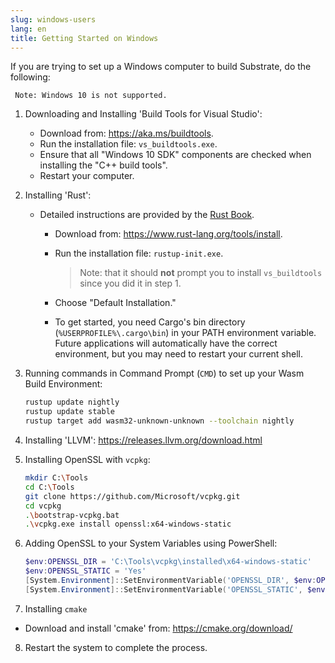 ```yaml
---
slug: windows-users
lang: en
title: Getting Started on Windows
---
```


If you are trying to set up a Windows computer to build Substrate, do the following:
     
     Note: Windows 10 is not supported.

1. Downloading and Installing 'Build Tools for Visual Studio':

   - Download from: https://aka.ms/buildtools.
   - Run the installation file: `vs_buildtools.exe`.
   - Ensure that all "Windows 10 SDK" components are checked when installing the "C++ build tools".
   - Restart your computer.

2. Installing 'Rust':

   - Detailed instructions are provided by the
     [Rust Book](https://doc.rust-lang.org/book/ch01-01-installation.html#installing-rustup-on-windows).

     - Download from: https://www.rust-lang.org/tools/install.
     - Run the installation file: `rustup-init.exe`.

       > Note: that it should **not** prompt you to install `vs_buildtools` since you did it in
       > step 1.

     - Choose "Default Installation."
     - To get started, you need Cargo's bin directory (`%USERPROFILE%\.cargo\bin`) in your PATH
       environment variable. Future applications will automatically have the correct environment,
       but you may need to restart your current shell.

3. Running commands in Command Prompt (`CMD`) to set up your Wasm Build Environment:

   ```bash
   rustup update nightly
   rustup update stable
   rustup target add wasm32-unknown-unknown --toolchain nightly
   ```

4. Installing 'LLVM': https://releases.llvm.org/download.html

5. Installing OpenSSL with `vcpkg`:

   ```bash
   mkdir C:\Tools
   cd C:\Tools
   git clone https://github.com/Microsoft/vcpkg.git
   cd vcpkg
   .\bootstrap-vcpkg.bat
   .\vcpkg.exe install openssl:x64-windows-static
   ```

6. Adding OpenSSL to your System Variables using PowerShell:

   ```powershell
   $env:OPENSSL_DIR = 'C:\Tools\vcpkg\installed\x64-windows-static'
   $env:OPENSSL_STATIC = 'Yes'
   [System.Environment]::SetEnvironmentVariable('OPENSSL_DIR', $env:OPENSSL_DIR, [System.EnvironmentVariableTarget]::User)
   [System.Environment]::SetEnvironmentVariable('OPENSSL_STATIC', $env:OPENSSL_STATIC, [System.EnvironmentVariableTarget]::User)
   ```

7. Installing `cmake`
- Download and install 'cmake' from: https://cmake.org/download/

8. Restart the system to complete the process.
